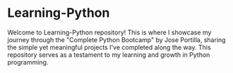 # Learning-Python
Welcome to Learning-Python repository! This is where I showcase my journey through the "Complete Python Bootcamp" by Jose Portilla, sharing the simple yet meaningful projects I've completed along the way. This repository serves as a testament to my learning and growth in Python programming.
